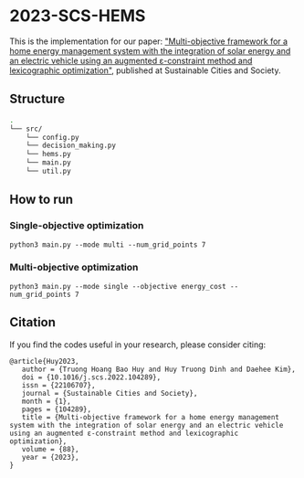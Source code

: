 # 2023-SCS-HEMS

This is the implementation for our paper: ["Multi-objective framework for a home energy management system with the integration of solar energy and an electric vehicle using an augmented ε-constraint method and lexicographic optimization"](https://doi.org/10.1016/j.scs.2022.104289), published at Sustainable Cities and Society.

<!-- ## Environment 

- tensorflow: 2.0
- torch: 1.9 -->

<!-- ## Dataset
We opensource in this repository the model used for the ISO-NE test case. Code for ResNetPlus model can be found in /ISO-NE/ResNetPlus_ISONE.py

The dataset contains load and temperature data from 2003 to 2014. -->

## Structure

```bash
.
└── src/
    └── config.py
    └── decision_making.py
    └── hems.py
    └── main.py
    └── util.py
```

## How to run

### Single-objective optimization

```
python3 main.py --mode multi --num_grid_points 7
```

### Multi-objective optimization

```
python3 main.py --mode single --objective energy_cost --num_grid_points 7
```

## Citation
If you find the codes useful in your research, please consider citing:
```
@article{Huy2023,
   author = {Truong Hoang Bao Huy and Huy Truong Dinh and Daehee Kim},
   doi = {10.1016/j.scs.2022.104289},
   issn = {22106707},
   journal = {Sustainable Cities and Society},
   month = {1},
   pages = {104289},
   title = {Multi-objective framework for a home energy management system with the integration of solar energy and an electric vehicle using an augmented ε-constraint method and lexicographic optimization},
   volume = {88},
   year = {2023},
}
```

<!-- ## License
[MIT LICENSE](LICENSE) -->